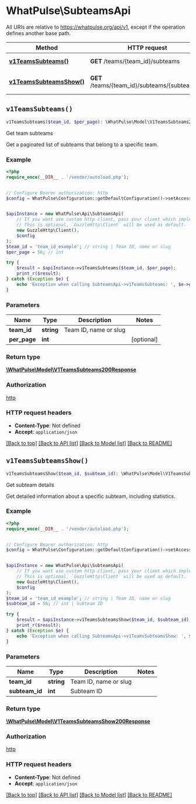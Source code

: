 # WhatPulse\SubteamsApi

All URIs are relative to https://whatpulse.org/api/v1, except if the operation defines another base path.

| Method | HTTP request | Description |
| ------------- | ------------- | ------------- |
| [**v1TeamsSubteams()**](SubteamsApi.md#v1TeamsSubteams) | **GET** /teams/{team_id}/subteams | Get team subteams |
| [**v1TeamsSubteamsShow()**](SubteamsApi.md#v1TeamsSubteamsShow) | **GET** /teams/{team_id}/subteams/{subteam_id} | Get subteam details |


## `v1TeamsSubteams()`

```php
v1TeamsSubteams($team_id, $per_page): \WhatPulse\Model\V1TeamsSubteams200Response
```

Get team subteams

Get a paginated list of subteams that belong to a specific team.

### Example

```php
<?php
require_once(__DIR__ . '/vendor/autoload.php');


// Configure Bearer authorization: http
$config = WhatPulse\Configuration::getDefaultConfiguration()->setAccessToken('YOUR_ACCESS_TOKEN');


$apiInstance = new WhatPulse\Api\SubteamsApi(
    // If you want use custom http client, pass your client which implements `GuzzleHttp\ClientInterface`.
    // This is optional, `GuzzleHttp\Client` will be used as default.
    new GuzzleHttp\Client(),
    $config
);
$team_id = 'team_id_example'; // string | Team ID, name or slug
$per_page = 56; // int

try {
    $result = $apiInstance->v1TeamsSubteams($team_id, $per_page);
    print_r($result);
} catch (Exception $e) {
    echo 'Exception when calling SubteamsApi->v1TeamsSubteams: ', $e->getMessage(), PHP_EOL;
}
```

### Parameters

| Name | Type | Description  | Notes |
| ------------- | ------------- | ------------- | ------------- |
| **team_id** | **string**| Team ID, name or slug | |
| **per_page** | **int**|  | [optional] |

### Return type

[**\WhatPulse\Model\V1TeamsSubteams200Response**](../Model/V1TeamsSubteams200Response.md)

### Authorization

[http](../../README.md#http)

### HTTP request headers

- **Content-Type**: Not defined
- **Accept**: `application/json`

[[Back to top]](#) [[Back to API list]](../../README.md#endpoints)
[[Back to Model list]](../../README.md#models)
[[Back to README]](../../README.md)

## `v1TeamsSubteamsShow()`

```php
v1TeamsSubteamsShow($team_id, $subteam_id): \WhatPulse\Model\V1TeamsSubteamsShow200Response
```

Get subteam details

Get detailed information about a specific subteam, including statistics.

### Example

```php
<?php
require_once(__DIR__ . '/vendor/autoload.php');


// Configure Bearer authorization: http
$config = WhatPulse\Configuration::getDefaultConfiguration()->setAccessToken('YOUR_ACCESS_TOKEN');


$apiInstance = new WhatPulse\Api\SubteamsApi(
    // If you want use custom http client, pass your client which implements `GuzzleHttp\ClientInterface`.
    // This is optional, `GuzzleHttp\Client` will be used as default.
    new GuzzleHttp\Client(),
    $config
);
$team_id = 'team_id_example'; // string | Team ID, name or slug
$subteam_id = 56; // int | Subteam ID

try {
    $result = $apiInstance->v1TeamsSubteamsShow($team_id, $subteam_id);
    print_r($result);
} catch (Exception $e) {
    echo 'Exception when calling SubteamsApi->v1TeamsSubteamsShow: ', $e->getMessage(), PHP_EOL;
}
```

### Parameters

| Name | Type | Description  | Notes |
| ------------- | ------------- | ------------- | ------------- |
| **team_id** | **string**| Team ID, name or slug | |
| **subteam_id** | **int**| Subteam ID | |

### Return type

[**\WhatPulse\Model\V1TeamsSubteamsShow200Response**](../Model/V1TeamsSubteamsShow200Response.md)

### Authorization

[http](../../README.md#http)

### HTTP request headers

- **Content-Type**: Not defined
- **Accept**: `application/json`

[[Back to top]](#) [[Back to API list]](../../README.md#endpoints)
[[Back to Model list]](../../README.md#models)
[[Back to README]](../../README.md)
